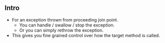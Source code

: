 ## Intro
- For an exception thrown from proceeding join point. 
    - You can handle / swallow / stop the exception. 
    - Or you can simply rethrow the exception. 
- This gives you fine grained control over how the target method is called. 